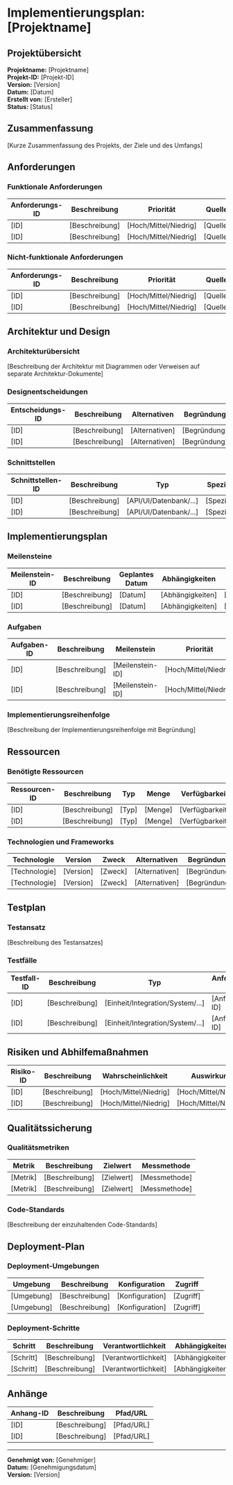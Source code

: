 # Implementierungsplan: [Projektname]

## Projektübersicht

**Projektname:** [Projektname]  
**Projekt-ID:** [Projekt-ID]  
**Version:** [Version]  
**Datum:** [Datum]  
**Erstellt von:** [Ersteller]  
**Status:** [Status]

## Zusammenfassung

[Kurze Zusammenfassung des Projekts, der Ziele und des Umfangs]

## Anforderungen

### Funktionale Anforderungen

| Anforderungs-ID | Beschreibung | Priorität | Quelle |
|-----------------|-------------|-----------|--------|
| [ID] | [Beschreibung] | [Hoch/Mittel/Niedrig] | [Quelle] |
| [ID] | [Beschreibung] | [Hoch/Mittel/Niedrig] | [Quelle] |

### Nicht-funktionale Anforderungen

| Anforderungs-ID | Beschreibung | Priorität | Quelle |
|-----------------|-------------|-----------|--------|
| [ID] | [Beschreibung] | [Hoch/Mittel/Niedrig] | [Quelle] |
| [ID] | [Beschreibung] | [Hoch/Mittel/Niedrig] | [Quelle] |

## Architektur und Design

### Architekturübersicht

[Beschreibung der Architektur mit Diagrammen oder Verweisen auf separate Architektur-Dokumente]

### Designentscheidungen

| Entscheidungs-ID | Beschreibung | Alternativen | Begründung |
|------------------|-------------|-------------|------------|
| [ID] | [Beschreibung] | [Alternativen] | [Begründung] |
| [ID] | [Beschreibung] | [Alternativen] | [Begründung] |

### Schnittstellen

| Schnittstellen-ID | Beschreibung | Typ | Spezifikation |
|-------------------|-------------|-----|---------------|
| [ID] | [Beschreibung] | [API/UI/Datenbank/...] | [Spezifikation] |
| [ID] | [Beschreibung] | [API/UI/Datenbank/...] | [Spezifikation] |

## Implementierungsplan

### Meilensteine

| Meilenstein-ID | Beschreibung | Geplantes Datum | Abhängigkeiten | Status |
|----------------|-------------|-----------------|---------------|--------|
| [ID] | [Beschreibung] | [Datum] | [Abhängigkeiten] | [Status] |
| [ID] | [Beschreibung] | [Datum] | [Abhängigkeiten] | [Status] |

### Aufgaben

| Aufgaben-ID | Beschreibung | Meilenstein | Priorität | Geschätzter Aufwand | Abhängigkeiten | Status |
|-------------|-------------|------------|-----------|---------------------|---------------|--------|
| [ID] | [Beschreibung] | [Meilenstein-ID] | [Hoch/Mittel/Niedrig] | [Aufwand] | [Abhängigkeiten] | [Status] |
| [ID] | [Beschreibung] | [Meilenstein-ID] | [Hoch/Mittel/Niedrig] | [Aufwand] | [Abhängigkeiten] | [Status] |

### Implementierungsreihenfolge

[Beschreibung der Implementierungsreihenfolge mit Begründung]

## Ressourcen

### Benötigte Ressourcen

| Ressourcen-ID | Beschreibung | Typ | Menge | Verfügbarkeit |
|---------------|-------------|-----|-------|--------------|
| [ID] | [Beschreibung] | [Typ] | [Menge] | [Verfügbarkeit] |
| [ID] | [Beschreibung] | [Typ] | [Menge] | [Verfügbarkeit] |

### Technologien und Frameworks

| Technologie | Version | Zweck | Alternativen | Begründung |
|------------|---------|-------|-------------|------------|
| [Technologie] | [Version] | [Zweck] | [Alternativen] | [Begründung] |
| [Technologie] | [Version] | [Zweck] | [Alternativen] | [Begründung] |

## Testplan

### Testansatz

[Beschreibung des Testansatzes]

### Testfälle

| Testfall-ID | Beschreibung | Typ | Anforderungs-ID | Priorität |
|-------------|-------------|-----|----------------|-----------|
| [ID] | [Beschreibung] | [Einheit/Integration/System/...] | [Anforderungs-ID] | [Hoch/Mittel/Niedrig] |
| [ID] | [Beschreibung] | [Einheit/Integration/System/...] | [Anforderungs-ID] | [Hoch/Mittel/Niedrig] |

## Risiken und Abhilfemaßnahmen

| Risiko-ID | Beschreibung | Wahrscheinlichkeit | Auswirkung | Abhilfemaßnahmen |
|-----------|-------------|-------------------|-----------|-----------------|
| [ID] | [Beschreibung] | [Hoch/Mittel/Niedrig] | [Hoch/Mittel/Niedrig] | [Abhilfemaßnahmen] |
| [ID] | [Beschreibung] | [Hoch/Mittel/Niedrig] | [Hoch/Mittel/Niedrig] | [Abhilfemaßnahmen] |

## Qualitätssicherung

### Qualitätsmetriken

| Metrik | Beschreibung | Zielwert | Messmethode |
|--------|-------------|----------|------------|
| [Metrik] | [Beschreibung] | [Zielwert] | [Messmethode] |
| [Metrik] | [Beschreibung] | [Zielwert] | [Messmethode] |

### Code-Standards

[Beschreibung der einzuhaltenden Code-Standards]

## Deployment-Plan

### Deployment-Umgebungen

| Umgebung | Beschreibung | Konfiguration | Zugriff |
|----------|-------------|--------------|---------|
| [Umgebung] | [Beschreibung] | [Konfiguration] | [Zugriff] |
| [Umgebung] | [Beschreibung] | [Konfiguration] | [Zugriff] |

### Deployment-Schritte

| Schritt | Beschreibung | Verantwortlichkeit | Abhängigkeiten |
|--------|-------------|-------------------|---------------|
| [Schritt] | [Beschreibung] | [Verantwortlichkeit] | [Abhängigkeiten] |
| [Schritt] | [Beschreibung] | [Verantwortlichkeit] | [Abhängigkeiten] |

## Anhänge

| Anhang-ID | Beschreibung | Pfad/URL |
|-----------|-------------|----------|
| [ID] | [Beschreibung] | [Pfad/URL] |
| [ID] | [Beschreibung] | [Pfad/URL] |

---

**Genehmigt von:** [Genehmiger]  
**Datum:** [Genehmigungsdatum]  
**Version:** [Version] 